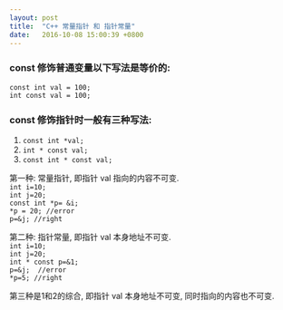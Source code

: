 ```yaml
---  
layout: post  
title:  "C++ 常量指针 和 指针常量"  
date:   2016-10-08 15:00:39 +0800  
---
```


### const 修饰普通变量以下写法是等价的:  
`const int val = 100;`  
`int const val = 100;`  

### const 修饰指针时一般有三种写法:  
1. `const int *val;`  
2. `int * const val;`  
3. `const int * const val;`  


第一种: 常量指针, 即指针 val 指向的内容不可变.  
`int i=10; `  
`int j=20;`  
`const int *p= &i;`  
`*p = 20; //error`  
`p=&j; //right`  

第二种: 指针常量, 即指针 val 本身地址不可变.  
`int i=10;`  
`int j=20;`  
`int * const p=&1;`  
`p=&j;  //error`  
`*p=5; //right`  

第三种是1和2的综合, 即指针 val 本身地址不可变, 同时指向的内容也不可变.  